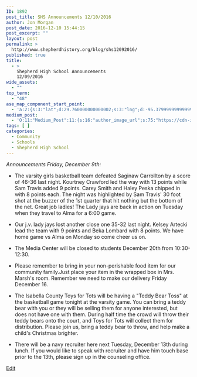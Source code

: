 ```yaml
---
ID: 1892
post_title: SHS Announcements 12/10/2016
author: Jon Morgan
post_date: 2016-12-10 15:44:15
post_excerpt: ""
layout: post
permalink: >
  http://www.shepherdhistory.org/blog/shs12092016/
published: true
title:
  - >
    Shepherd High School Announcements
    12/09/2016
wide_assets:
  - ""
top_term:
  - "48"
ase_map_component_start_point:
  - 'a:2:{s:3:"lat";d:29.760000000000002;s:3:"lng";d:-95.379999999999995;}'
medium_post:
  - 'O:11:"Medium_Post":11:{s:16:"author_image_url";s:75:"https://cdn-images-1.medium.com/fit/c/200/200/1*SqJTY-3vzTSKsiqc5-cV_A.jpeg";s:10:"author_url";s:28:"https://medium.com/@morga2ja";s:11:"byline_name";N;s:12:"byline_email";N;s:10:"cross_link";s:2:"no";s:2:"id";s:12:"201f9885198b";s:21:"follower_notification";s:2:"no";s:7:"license";s:19:"all-rights-reserved";s:14:"publication_id";s:12:"f45ad4d6ec92";s:6:"status";s:5:"draft";s:3:"url";s:41:"https://medium.com/@morga2ja/201f9885198b";}'
tags: [ ]
categories:
  - Community
  - Schools
  - Shepherd High School
---
```

*Announcements Friday, December 9th:*

* The varsity girls basketball team defeated Saginaw Carrollton by a score of 46-36 last night. Kourtney Crawford led the way with 13 points while Sam Travis added 9 points. Carey Smith and Haley Peska chipped in with 8 points each. The night was highlighted by Sam Travis' 30 foot shot at the buzzer of the 1st quarter that hit nothing but the bottom of the net. Great job ladies! The Lady jays are back in action on Tuesday when they travel to Alma for a 6:00 game.

* Our j.v. lady jays lost another close one 35-32 last night. Kelsey Artecki lead the team with 9 points and Beka Lombard with 8 points. We have home game vs Alma on Monday so come cheer us on.

* The Media Center will be closed to students December 20th from 10:30-12:30.

* Please remember to bring in your non-perishable food item for our community family.Just place your item in the wrapped box in Mrs. Marsh's room. Remember we need to make our delivery Friday December 16.

* The Isabella County Toys for Tots will be having a "Teddy Bear Toss" at the basketball game tonight at the varsity game. You can bring a teddy bear with you or they will be selling them for anyone interested, but does not have one with them. During half time the crowd will throw their teddy bears onto the court, and Toys for Tots will collect them for distribution. Please join us, bring a teddy bear to throw, and help make a child's Christmas brighter.

* There will be a navy recruiter here next Tuesday, December 13th during lunch. If you would like to speak with recruiter and have him touch base prior to the 13th, please sign up in the counseling office.

[Edit](https://docs.google.com/document/d/1GQ0N4WI2BbjVw6ajEmCC-WFxDfF6TVCCrkLp3f9VKn8/edit?usp=sharing)